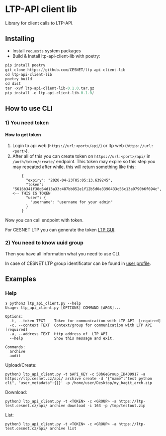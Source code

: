 # LTP-API client lib
Library for client calls to LTP-API.

## Installing

* Install ```requests``` system packages
* Build & Install ltp-api-client-lib with poetry:
```python
pip install poetry
git clone https://github.com/CESNET/ltp-api-client-lib
cd ltp-api-client-lib
poetry build
cd dist
tar -xvf ltp-api-client-lib-0.1.0.tar.gz
pip install -e ltp-api-client-lib-0.1.0/
```

## How to use CLI
### 1) You need token 
#### How to get token

1) Login to api web (`https://url:<port>/api/`)  or ltp web (`https://url:<port>`).
2) After all of this you can create token on `https://url:<port>/api/`
    in `/auth/token/create/` endpoint. This token may expire so this step you may repeated after while.
    this will return something like this:
    ```
        {
          "expiry": "2020-04-23T05:05:13.639245",
          "token": "5616b341f38d64d13a33c487bb852e1f12b5d0a3390433c56c13a0790b6f694c", <-- THIS IS TOKEN
          "user": {
            "username": "username for your admin"
          }
        }
    ```
Now you can call endpoint with token.

For CESNET LTP you can generate the token [LTP GUI](https://du.cesnet.cz/cs/navody/ltp/start#user_profile).

### 2) You need to know uuid group 

Then you have all information what you need to use CLI.

In case of CESNET LTP group identificator can be found in [user profile](https://du.cesnet.cz/cs/navody/ltp/start#user_profile).

## Examples
### Help
```
❯ python3 ltp_api_client.py --help
Usage: ltp_api_client.py [OPTIONS] COMMAND [ARGS]...

Options:
  -t, --token TEXT    Token for communication with LTP API  [required]  
  -c, --context TEXT  Context/group for communication with LTP API  [required] 
  -a, --address TEXT  Http address of  LTP API
  --help              Show this message and exit.

Commands:
  archive
  audit
```

Upload/Create:
```
python3 ltp_api_client.py -t $API_KEY -c 50b6eGroup_ID409917 -a https://ltp.cesnet.cz/api/ archive create -d '{"name":"test python cli", "user_metadata":{}}' -p /home/user/Desktop/my_bagit_arch.zip 

```

Download:
```
python3 ltp_api_client.py -t <TOKEN> -c <GROUP> -a https://ltp-test.cesnet.cz/api/ archive download -i 163 -p /tmp/testout.zip
```

List:
```
python3 ltp_api_client.py -t <TOKEN> -c <GROUP> -a https://ltp-test.cesnet.cz/api/ archive list
```
